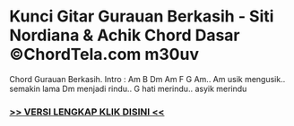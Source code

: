 
 # Kunci Gitar Gurauan Berkasih - Siti Nordiana & Achik Chord Dasar ©ChordTela.com m30uv


Chord Gurauan Berkasih. Intro : Am B Dm Am F G Am.. Am usik mengusik.. semakin lama Dm menjadi rindu.. G hati merindu.. asyik merindu

###  <a href="https://shortlighzx.web.app?sq=Kunci Gitar Gurauan Berkasih - Siti Nordiana & Achik Chord Dasar ©ChordTela.com"> >> VERSI LENGKAP KLIK DISINI << </a>
